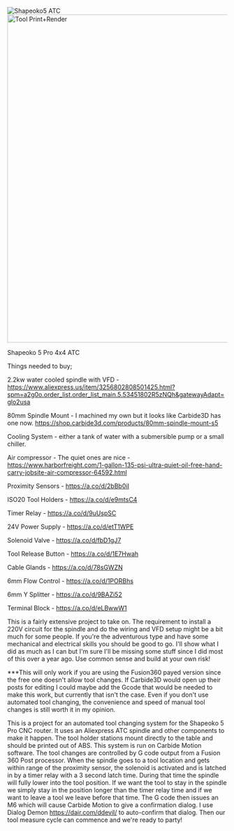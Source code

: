 ![Shapeoko5 ATC](https://github.com/user-attachments/assets/4debbb05-b612-4f68-82fa-ab4cc2f4993e)
<img width="750" alt="Tool Print+Render" src="https://github.com/user-attachments/assets/a906cb31-705a-4400-9f26-af173bee5635">

Shapeoko 5 Pro 4x4 ATC

Things needed to buy;

2.2kw water cooled spindle with VFD - https://www.aliexpress.us/item/3256802808501425.html?spm=a2g0o.order_list.order_list_main.5.53451802R5zNQh&gatewayAdapt=glo2usa

80mm Spindle Mount - I machined my own but it looks like Carbide3D has one now. https://shop.carbide3d.com/products/80mm-spindle-mount-s5

Cooling System - either a tank of water with a submersible pump or a small chiller.

Air compressor - The quiet ones are nice - https://www.harborfreight.com/1-gallon-135-psi-ultra-quiet-oil-free-hand-carry-jobsite-air-compressor-64592.html

Proximity Sensors - https://a.co/d/2bBb0iI

ISO20 Tool Holders - https://a.co/d/e9mtsC4

Timer Relay - https://a.co/d/9uUspSC

24V Power Supply - https://a.co/d/etT1WPE

Solenoid Valve - https://a.co/d/fbD1gJ7

Tool Release Button - https://a.co/d/1E7Hwah

Cable Glands - https://a.co/d/78sGWZN

6mm Flow Control - https://a.co/d/1PORBhs

6mm Y Splitter - https://a.co/d/9BAZi52

Terminal Block - https://a.co/d/eLBwwW1


This is a fairly extensive project to take on. The requirement to install a 220V circuit for the spindle and do the wiring and VFD setup might be a bit much for some people. If you're the adventurous type and have some mechanical and electrical skills you should be good to go. I'll show what I did as much as I can but I'm sure I'll be missing some stuff since I did most of this over a year ago. Use common sense and build at your own risk!

***This will only work if you are using the Fusion360 payed version since the free one doesn't allow tool changes. If Carbide3D would open up their posts for editing I could maybe add the Gcode that would be needed to make this work, but currently that isn't the case. Even if you don't use automated tool changing, the convenience and speed of manual tool changes is still worth it in my opinion.

This is a project for an automated tool changing system for the Shapeoko 5 Pro CNC router. It uses an Aliexpress ATC spindle and other components to make it happen. The tool holder stations mount directly to the table and should be printed out of ABS. This system is run on Carbide Motion software. The tool changes are controlled by G code output from a Fusion 360 Post processor. When the spindle goes to a tool location and gets within range of the proximity sensor, the solenoid is activated and is latched in by a timer relay with a 3 second latch time. During that time the spindle will fully lower into the tool position. If we want the tool to stay in the spindle we simply stay in the position longer than the timer relay time and if we want to leave a tool we leave before that time. The G code then issues an M6 which will cause Carbide Motion to give a confirmation dialog. I use Dialog Demon https://dair.com/ddevil/ to auto-confirm that dialog. Then our tool measure cycle can commence and we're ready to party! 
